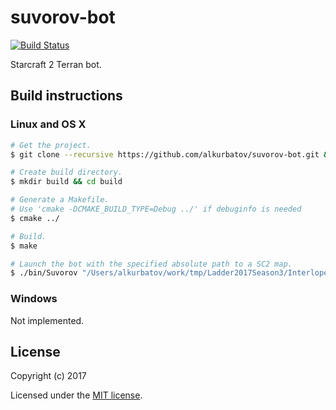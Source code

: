 # suvorov-bot

[![Build Status](https://travis-ci.org/alkurbatov/suvorov-bot.png?branch=master)](https://travis-ci.org/alkurbatov/suvorov-bot)

Starcraft 2 Terran bot.

## Build instructions
### Linux and OS X
```bash
# Get the project.
$ git clone --recursive https://github.com/alkurbatov/suvorov-bot.git && cd suvorov-bot

# Create build directory.
$ mkdir build && cd build

# Generate a Makefile.
# Use 'cmake -DCMAKE_BUILD_TYPE=Debug ../' if debuginfo is needed
$ cmake ../

# Build.
$ make

# Launch the bot with the specified absolute path to a SC2 map.
$ ./bin/Suvorov "/Users/alkurbatov/work/tmp/Ladder2017Season3/InterloperLE.SC2Map"
```

### Windows

Not implemented.

## License

Copyright (c) 2017

Licensed under the [MIT license](LICENSE).
